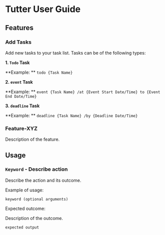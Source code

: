 # Tutter User Guide

## Features 

### Add Tasks

Add new tasks to your task list. Tasks can be of the following types: 

**1. `Todo` Task**

  **Example: ** `todo {Task Name}`
 
**2. `event` Task**
  
  **Example: ** `event {Task Name} /at {Event Start Date/Time} to {Event End Date/Time}`
  
**3. `deadline` Task**
  
  **Example: ** `deadline {Task Name} /by {Deadline Date/Time}`

### Feature-XYZ

Description of the feature.

## Usage

### `Keyword` - Describe action

Describe the action and its outcome.

Example of usage: 

`keyword (optional arguments)`

Expected outcome:

Description of the outcome.

```
expected output
```
